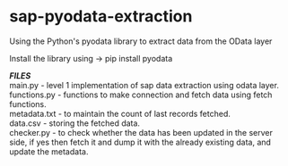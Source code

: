 # sap-pyodata-extraction
Using the Python's pyodata library to extract data from the OData layer  

Install the library using -> pip install pyodata  

___FILES___  
main.py - level 1 implementation of sap data extraction using odata layer.  
functions.py - functions to make connection and fetch data using fetch functions.  
metadata.txt - to maintain the count of last records fetched.  
data.csv - storing the fetched data.  
checker.py - to check whether the data has been updated in the server side, if yes then fetch it and dump it with the already existing data, and update the metadata.  
 